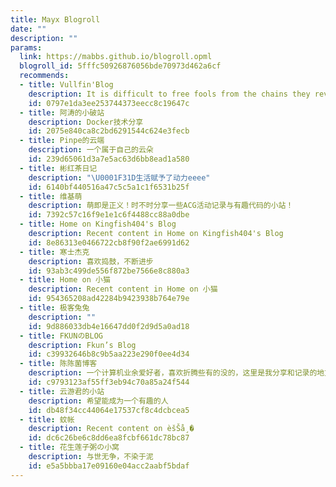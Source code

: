 ```yaml
---
title: Mayx Blogroll
date: ""
description: ""
params:
  link: https://mabbs.github.io/blogroll.opml
  blogroll_id: 5fffc50926876056bde70973d462a6cf
  recommends:
  - title: Vullfin'Blog
    description: It is difficult to free fools from the chains they revere_______Voltaire
    id: 0797e1da3ee253744373eecc8c19647c
  - title: 阿涛的小破站
    description: Docker技术分享
    id: 2075e840ca8c2bd6291544c624e3fecb
  - title: Pinpe的云端
    description: 一个属于自己的云朵
    id: 239d65061d3a7e5ac63d6bb8ead1a580
  - title: 彬红茶日记
    description: "\U0001F31D生活赋予了动力eeee"
    id: 6140bf440516a47c5c5a1c1f6531b25f
  - title: 维基萌
    description: 萌即是正义！时不时分享一些ACG活动记录与有趣代码的小站！
    id: 7392c57c16f9e1e1c6f4488cc88a0dbe
  - title: Home on Kingfish404's Blog
    description: Recent content in Home on Kingfish404's Blog
    id: 8e86313e0466722cb8f90f2ae6991d62
  - title: 寒士杰克
    description: 喜欢捣鼓，不断进步
    id: 93ab3c499de556f872be7566e8c880a3
  - title: Home on 小猫
    description: Recent content in Home on 小猫
    id: 954365208ad42284b9423938b764e79e
  - title: 极客兔兔
    description: ""
    id: 9d886033db4e16647dd0f2d9d5a0ad18
  - title: FKUNのBLOG
    description: Fkun’s Blog
    id: c39932646b8c9b5aa223e290f0ee4d34
  - title: 陈陈菌博客
    description: 一个计算机业余爱好者，喜欢折腾些有的没的，这里是我分享和记录的地方。
    id: c9793123af55ff3eb94c70a85a24f544
  - title: 云游君的小站
    description: 希望能成为一个有趣的人
    id: db48f34cc44064e17537cf8c4dcbcea5
  - title: 蚊帐
    description: Recent content on èšŠå¸�
    id: dc6c26be6c8dd6ea8fcbf661dc78bc87
  - title: 花生莲子粥の小窝
    description: 与世无争，不染于泥
    id: e5a5bbba17e09160e04acc2aabf5bdaf
---
```

